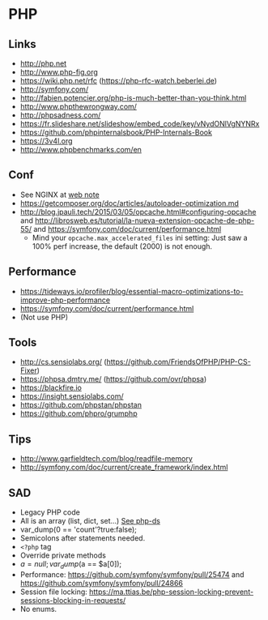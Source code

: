 PHP
===

Links
-----

 * http://php.net
 * http://www.php-fig.org
 * https://wiki.php.net/rfc (https://php-rfc-watch.beberlei.de)
 * http://symfony.com/
 * http://fabien.potencier.org/php-is-much-better-than-you-think.html
 * http://www.phpthewrongway.com/
 * http://phpsadness.com/
 * https://fr.slideshare.net/slideshow/embed_code/key/vNydONlVgNYNRx
 * https://github.com/phpinternalsbook/PHP-Internals-Book
 * https://3v4l.org
 * http://www.phpbenchmarks.com/en

Conf
----

 * See NGINX at [web note](/web/web.md)
 * https://getcomposer.org/doc/articles/autoloader-optimization.md
 * http://blog.jpauli.tech/2015/03/05/opcache.html#configuring-opcache and http://librosweb.es/tutorial/la-nueva-extension-opcache-de-php-55/ and https://symfony.com/doc/current/performance.html
   * Mind your `opcache.max_accelerated_files` ini setting: Just saw a 100% perf increase, the default (2000) is not enough.

Performance
-------

* https://tideways.io/profiler/blog/essential-macro-optimizations-to-improve-php-performance
* https://symfony.com/doc/current/performance.html
* (Not use PHP)

Tools
-----

 * http://cs.sensiolabs.org/ (https://github.com/FriendsOfPHP/PHP-CS-Fixer)
 * https://phpsa.dmtry.me/ (https://github.com/ovr/phpsa)
 * https://blackfire.io
 * https://insight.sensiolabs.com/
 * https://github.com/phpstan/phpstan
 * https://github.com/phpro/grumphp

Tips
----

 * http://www.garfieldtech.com/blog/readfile-memory
 * http://symfony.com/doc/current/create_framework/index.html


SAD
---

 * Legacy PHP code
 * All is an array (list, dict, set...) [See php-ds](https://github.com/php-ds)
 * var_dump(0 == 'count'?true:false);
 * Semicolons after statements needed.
 * `<?php` tag
 * Override private methods
 * $a=null;var_dump($a == $a[0]);
 * Performance: https://github.com/symfony/symfony/pull/25474 and https://github.com/symfony/symfony/pull/24866
 * Session file locking: https://ma.ttias.be/php-session-locking-prevent-sessions-blocking-in-requests/
 * No enums.
